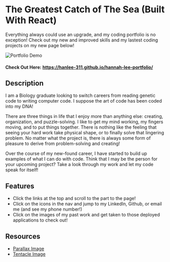 # The Greatest Catch of The Sea (Built With React)

Everything always could use an upgrade, and my coding portfolio is no exception! Check out my new and improved skills and my lastest coding projects on my new page below!

![Portfolio Demo](./assets/images/demo.gif)

#### Check Out Here: https://hanlee-311.github.io/hannah-lee-portfolio/

## Description
I am a Biology graduate looking to switch careers from reading genetic code to writing computer code. I suppose the art of code has been coded into my DNA! 

There are three things in life that I enjoy more than anything else: creating, organization, and puzzle-solving. I like to get my mind working, my fingers moving, and to put things together. There is nothing like the feeling that seeing your hard work take physical shape, or to finally solve that lingering problem. No matter what the project is, there is always some form of pleasure to derive from problem-solving and creating!

Over the course of my new-found career, I have started to build up examples of what I can do with code. Think that I may be the person for your upcoming project? Take a look through my work and let my code speak for itself!

## Features
- Click the links at the top and scroll to the part to the page!
- Click on the icons in the nav and jump to my LinkedIn, Github, or email me (and see my phone number!)
- Click on the images of my past work and get taken to those deployed applications to check out!

## Resources
- [Parallax Image](https://line.17qq.com/articles/schwuucrx.html)
- [Tentacle Image](https://www.cleanpng.com/free/day-of-the-tentacle.html)